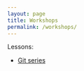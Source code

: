 ```yaml
---
layout: page
title: Workshops
permalink: /workshops/
---
```


Lessons:

* [Git series](link-to-git)

